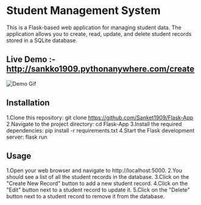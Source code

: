# Student Management System

 This is a Flask-based web application for managing student data. The application allows you to create, read, update, and delete student      records stored in a SQLite database.

## Live Demo :- http://sankko1909.pythonanywhere.com/create

![Demo Gif](https://github.com/Sanket1909/Flask-App/blob/master/crudvideo.gif)

## Installation
  1.Clone this repository: git clone https://github.com/Sanket1909/Flask-App
  2.Navigate to the project directory: cd Flask-App
  3.Install the required dependencies: pip install -r requirements.txt
  4.Start the Flask development server: flask run

## Usage
  1.Open your web browser and navigate to http://localhost:5000.
  2.You should see a list of all the student records in the database.
  3.Click on the "Create New Record" button to add a new student record.
  4.Click on the "Edit" button next to a student record to update it.
  5.Click on the "Delete" button next to a student record to remove it from the database.
